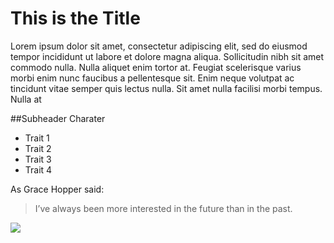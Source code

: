 # This is the Title

Lorem ipsum dolor sit amet, consectetur adipiscing elit, sed do eiusmod tempor incididunt ut labore et dolore magna aliqua. Sollicitudin nibh sit amet commodo nulla. Nulla aliquet enim tortor at. Feugiat scelerisque varius morbi enim nunc faucibus a pellentesque sit. Enim neque volutpat ac tincidunt vitae semper quis lectus nulla. Sit amet nulla facilisi morbi tempus. Nulla at

##Subheader Charater
* Trait 1
* Trait 2
* Trait 3
* Trait 4

As Grace Hopper said:
> I’ve always been more interested
> in the future than in the past.

<img src="https://upload.wikimedia.org/wikipedia/commons/3/31/Wiki_logo_Nupedia.jpg"/>
